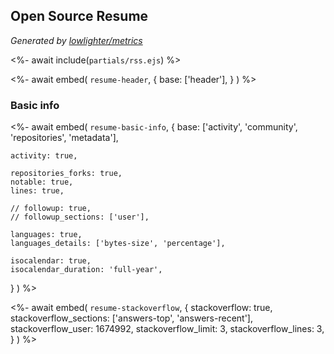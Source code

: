 ## Open Source Resume
*Generated by [lowlighter/metrics](https://github.com/lowlighter/metrics)*

<%- await include(`partials/rss.ejs`) %> 

<%- await embed(
  `resume-header`, 
  {
    base: ['header'],
  }
) %>


### Basic info
<%- await embed(
  `resume-basic-info`, 
  {
    base: ['activity', 'community', 'repositories', 'metadata'],

    activity: true,
    
    repositories_forks: true,
    notable: true,
    lines: true,

    // followup: true,
    // followup_sections: ['user'],

    languages: true,
    languages_details: ['bytes-size', 'percentage'],
    
    isocalendar: true,
    isocalendar_duration: 'full-year',
  }
) %>

<div style="page-break-after: always;"></div>

<%- await embed(
  `resume-stackoverflow`,
  {
    stackoverflow: true,
    stackoverflow_sections: ['answers-top', 'answers-recent'],
    stackoverflow_user: 1674992,
    stackoverflow_limit: 3,
    stackoverflow_lines: 3,
  }
) %>
